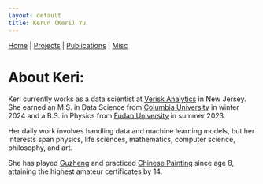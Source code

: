 ```yaml
---
layout: default
title: Kerun (Keri) Yu
---
```

[Home](/) | [Projects](/projects/) | [Publications](/publications/) | [Misc](/misc/) 

# About Keri:


Keri currently works as a data scientist at [Verisk Analytics](https://www.verisk.com/) in New Jersey. She earned an M.S. in Data Science from [Columbia University](https://datascience.columbia.edu/) in winter 2024 and a B.S. in Physics from [Fudan University](https://phys.fudan.edu.cn/) in summer 2023.

Her daily work involves handling data and machine learning models, but her interests span physics, life sciences, mathematics, computer science, philosophy, and art. 

She has played [Guzheng](https://en.wikipedia.org/wiki/Guzheng) and practiced [Chinese Painting](https://en.wikipedia.org/wiki/Chinese_painting) since age 8, attaining the highest amateur certificates by 14.
